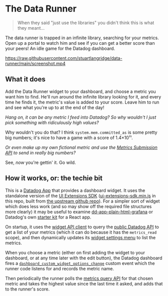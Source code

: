 # The Data Runner

   > When they said "just use the libraries" you didn't think this is what they meant...

The data runner is trapped in an infinite library, searching for your metrics. Open up a portal to watch him and see if you can get a better score than your peers! An idle game for the Datadog dashboard.

https://raw.githubusercontent.com/stuartlangridge/data-runner/main/screenshot.mp4

## What it does

Add the Data Runner widget to your dashboard, and choose a metric you want him to find. He'll run around the infinite library looking for it, and every time he finds it, the metric's value is added to your score. Leave him to run and see what you're up to at the end of the day!

_Hang on, it can be any metric I feed into Datadog? So why wouldn't I just pick something with ridiculously high values?_

Why wouldn't you do that? I think `system.mem.committed_as` is some pretty big numbers; it's nice to have a game with a score of 1.4×10¹¹.

_Or even make up my own fictional metric and use the [Metrics Submission API](https://docs.datadoghq.com/api/latest/metrics/#submit-metrics) to send in really big numbers?_

See, _now_ you're gettin' it. Go wild.

## How it works, or: the techie bit

This is a [Datadog App](https://github.com/DataDog/apps) that provides a dashboard widget. It uses the standalone version of the [UI Extensions SDK](https://www.npmjs.com/package/@datadog/ui-extensions-sdk) ([ui-extensions-sdk.min.js](https://github.com/stuartlangridge/data-runner/blob/main/ui-extensions-sdk.min.js) in this repo, built from [the upstream github repo](https://github.com/DataDog/ui-extensions-sdk)). For a simpler sort of widget which does less work (and so may show off the required file structures more clearly) it may be useful to examine [dd-app-plain-html-grafana](https://github.com/stuartlangridge/dd-app-plain-html-grafana) or Datadog's own [starter kit](https://github.com/DataDog/starter-kit) for a React app.

On startup, it uses the [widget API client](https://github.com/DataDog/apps/blob/master/docs/en/programming-model.md#api-access) to query the [public Datadog API](https://docs.datadoghq.com/api/) to get a list of your metrics (which it can do because it has the `metrics_read` scope), and then dynamically updates its [widget settings menu](https://github.com/DataDog/apps/blob/master/docs/en/programming-model.md#widget-settings-menu) to list the metrics.

When you choose a metric (either on first adding the widget to your dashboard, or at any time later with the edit button), the Datadog dashboard fires a [`dashboard_custom_widget_options_change`](https://github.com/DataDog/apps/blob/master/docs/en/programming-model.md#widget-settings-menu) custom event which the runner code listens for and records the metric name.

Then periodically the runner polls the [metrics query API](https://docs.datadoghq.com/api/latest/metrics/#query-timeseries-points) for that chosen metric and takes the highest value since the last time it asked, and adds that to the runner's score.